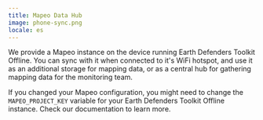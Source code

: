 ```yaml
---
title: Mapeo Data Hub
image: phone-sync.png
locale: es
---
```


We provide a Mapeo instance on the device running Earth Defenders Toolkit Offline. You can sync with it when connected to it's WiFi hotspot, and use it as an additional storage for mapping data, or as a central hub for gathering mapping data for the monitoring team.

If you changed your Mapeo configuration, you might need to change the `MAPEO_PROJECT_KEY` variable for your Earth Defenders Toolkit Offline instance. Check our documentation to learn more.

<app-button :color="true" localUrl=":8086/all/docs.earthdefenderstoolkit.com" text="Read the documentation"></app-button>
